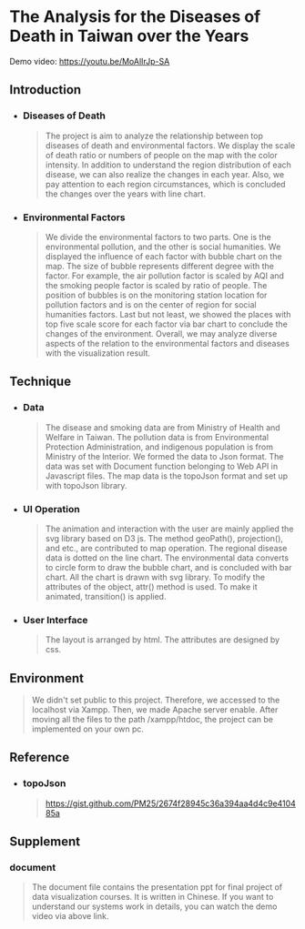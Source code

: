 # The Analysis for the Diseases of Death in Taiwan over the Years

Demo video: https://youtu.be/MoAlIrJp-SA

Introduction
----
* ### Diseases of Death
  >The project is aim to analyze the relationship between top diseases of death and environmental factors. We display the scale of death ratio or numbers of people on the map with the color intensity. In addition to understand the region distribution of each disease, we can also realize the changes in each year. Also, we pay attention to each region circumstances, which is concluded the changes over the years with line chart.

* ### Environmental Factors
  >We divide the environmental factors to two parts. One is the environmental pollution, and the other is social humanities. We displayed the influence of each factor with bubble chart on the map. The size of bubble represents different degree with the factor. For example, the air pollution factor is scaled by AQI and the smoking people factor is scaled by ratio of people. The position of bubbles is on the monitoring station location for pollution factors and is on the center of region for social humanities factors. Last but not least, we showed the places with top five scale score for each factor via bar chart to conclude the changes of the environment. Overall, we may analyze diverse aspects of the relation to the environmental factors and diseases with the visualization result.

Technique
----
* ### Data
  > The disease and smoking data are from Ministry of Health and Welfare in Taiwan. The pollution data is from Environmental Protection Administration, and indigenous population is from Ministry of the Interior. We formed the data to Json format. The data was set  with Document function belonging to Web API in Javascript files. The map data is the topoJson format and set up with topoJson library.

* ### UI Operation
  > The animation and interaction with the user are mainly applied the svg library based on D3 js. The method geoPath(), projection(), and etc., are contributed to map operation. The regional disease data is dotted on the line chart. The environmental data converts to circle form to draw the bubble chart, and is concluded with bar chart. All the chart is drawn with svg library. To modify the attributes of the object, attr() method is used. To make it animated, transition() is applied.
 
* ### User Interface
  >The layout is arranged by html. The attributes are designed by css.

Environment
----
  >We didn't set public to this project. Therefore, we accessed to the localhost via Xampp. Then, we made Apache server enable. After moving all the files to the path /xampp/htdoc, the project can be implemented on your own pc.

Reference
----
* ### topoJson
  >https://gist.github.com/PM25/2674f28945c36a394aa4d4c9e410485a

Supplement
----
### document
  >The document file contains the presentation ppt for final project of data visualization courses. It is written in Chinese. If you want to understand our systems work in details, you can watch the demo video via above link.
